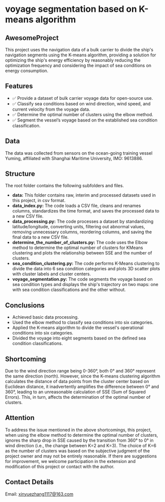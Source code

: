 # voyage segmentation based on K-means algorithm
## AwesomeProject
This project uses the navigation data of a bulk carrier to divide the ship's navigation segments using the K-means algorithm, providing a solution for optimizing the ship's energy efficiency by reasonably reducing the optimization frequency and considering the impact of sea conditions on energy consumption.
## Features
- ✅ Provide a dataset of bulk carrier voyage data for open-source use.
- ✅ Classify sea conditions based on wind direction, wind speed, and current velocity from the voyage data.
- ✅ Determine the optimal number of clusters using the elbow method.
- ✅ Segment the vessel’s voyage based on the established sea condition classification.
## Data
The data was collected from sensors on the ocean-going training vessel Yuming, affiliated with Shanghai Maritime University, IMO: 9613886.
## Structure
The root folder contains the following subfolders and files.
- **data:** This folder contains raw, interim and processed datasets used in this project, in csv format.
- **data_index.py:** The code loads a CSV file, cleans and renames columns, standardizes the time format, and saves the processed data to a new CSV file.
- **data_processing.py:** The code processes a dataset by standardizing latitude/longitude, converting units, filtering out abnormal values, removing unnecessary columns, reordering columns, and saving the final data to a new CSV file.
- **determine_the_number_of_clusters.py:** The code uses the Elbow method to determine the optimal number of clusters for KMeans clustering and plots the relationship between SSE and the number of clusters.
- **sea_condition_clustering.py:** The code performs K-Means clustering to divide the data into 6 sea condition categories and plots 3D scatter plots with cluster labels and cluster centers.
- **voyage_segmentation.py:** The code segments the voyage based on sea condition types and displays the ship's trajectory on two maps: one with sea condition classifications and the other without.
## Conclusions
- Achieved basic data processing.
- Used the elbow method to classify sea conditions into six categories.
- Applied the K-means algorithm to divide the vessel's operational conditions into six categories.
- Divided the voyage into eight segments based on the defined sea condition classifications.
## Shortcoming
Due to the wind direction range being 0-360°, both 0° and 360° represent the same direction (north). However, since the K-means clustering algorithm calculates the distance of data points from the cluster center based on Euclidean distance, it inadvertently amplifies the difference between 0° and 360°, leading to an unreasonable calculation of SSE (Sum of Squared Errors). This, in turn, affects the determination of the optimal number of clusters.
## Attention
To address the issue mentioned in the above shortcomings, this project, when using the elbow method to determine the optimal number of clusters, ignores the sharp drop in SSE caused by the transition from 360° to 0° in wind direction (i.e., the change between K=2 and K=3). The choice of K=6 as the number of clusters was based on the subjective judgment of the project owner and may not be entirely reasonable. If there are suggestions for improvement, we welcome participation in the extension and modification of this project or contact with the author.
## Contact Details
Email: xinyuezhang1117@163.com


